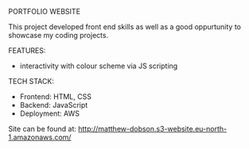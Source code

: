 PORTFOLIO WEBSITE

This project developed front end skills as well as a good oppurtunity to showcase my coding projects.

FEATURES:
  - interactivity with colour scheme via JS scripting

TECH STACK:
  - Frontend: HTML, CSS
  - Backend: JavaScript
  - Deployment: AWS

Site can be found at: http://matthew-dobson.s3-website.eu-north-1.amazonaws.com/
